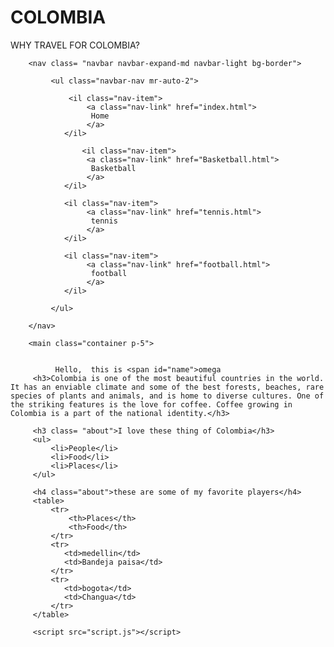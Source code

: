 # COLOMBIA
WHY TRAVEL FOR COLOMBIA?


<html lang="en">
    <head>
        <link rel="stylesheet" href="https://cdn.jsdelivr.net/npm/bootstrap@4.5.3/dist/css/bootstrap.min.css" integrity="sha384-TX8t27EcRE3e/ihU7zmQxVncDAy5uIKz4rEkgIXeMed4M0jlfIDPvg6uqKI2xXr2" crossorigin="anonymous">
        <link href="styles.css" rel="stylesheet">
        <title>colombia travel</title>
    </head>
    <body>


        <nav class= "navbar navbar-expand-md navbar-light bg-border">

             <ul class="navbar-nav mr-auto-2">

                 <il class="nav-item">
                     <a class="nav-link" href="index.html">
                      Home
                     </a>
                </il>

                    <il class="nav-item">
                     <a class="nav-link" href="Basketball.html">
                      Basketball
                     </a>
                </il>

                <il class="nav-item">
                     <a class="nav-link" href="tennis.html">
                      tennis
                     </a>
                </il>

                <il class="nav-item">
                     <a class="nav-link" href="football.html">
                      football
                     </a>
                </il>

             </ul>

        </nav>

        <main class="container p-5">


              Hello,  this is <span id="name">omega
         <h3>Colombia is one of the most beautiful countries in the world. It has an enviable climate and some of the best forests, beaches, rare species of plants and animals, and is home to diverse cultures. One of the striking features is the love for coffee. Coffee growing in Colombia is a part of the national identity.</h3>
         
         <h3 class= "about">I love these thing of Colombia</h3>
         <ul>
             <li>People</li>
             <li>Food</li>
             <li>Places</li>
         </ul>

         <h4 class="about">these are some of my favorite players</h4>
         <table>
             <tr>
                 <th>Places</th>
                 <th>Food</th>
             </tr>
             <tr>
                <td>medellin</td>
                <td>Bandeja paisa</td>
             </tr>
             <tr>
                <td>bogota</td>
                <td>Changua</td>
             </tr>
         </table>
       
         <script src="script.js"></script>
    
    

